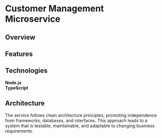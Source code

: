 # Customer Management Microservice
## Overview

## Features

## Technologies
**Node.js** <br/>
**TypeScript** <br/>

## Architecture
The service follows clean architecture principles, promoting independence from frameworks, databases, and interfaces. This approach leads to a system that is testable, maintainable, and adaptable to changing business requirements.
